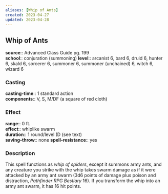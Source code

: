 ```yaml
---
aliases: [Whip of Ants]
created: 2023-04-27
updated: 2023-04-28
---
```


## Whip of Ants

**source**:: Advanced Class Guide pg. 199  
**school**:: conjuration (summoning)
**level**:: arcanist 6, bard 6, druid 6, hunter 6, skald 6, sorcerer 6, summoner 6, summoner (unchained) 6, witch 6, wizard 6

### Casting

**casting-time**:: 1 standard action  
**components**:: V, S, M/DF (a square of red cloth)

### Effect

**range**:: 0 ft.  
**effect**:: whiplike swarm  
**duration**:: 1 round/level (D (see text)  
**saving-throw**:: none
**spell-resistance**:: yes

### Description

This spell functions as *whip of spiders*, except it summons army ants, and any creature you strike with the whip takes swarm damage as if it were attacked by an army ant swarm (3d6 points of damage plus poison and distraction, *Pathfinder RPG Bestiary* 16). If you transform the whip into an army ant swarm, it has 16 hit points.

